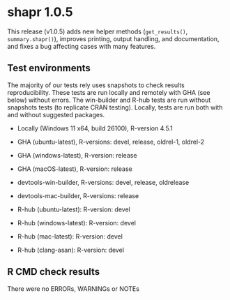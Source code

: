 # shapr 1.0.5

This release (v1.0.5) adds new helper methods (`get_results()`, `summary.shapr()`), improves printing, 
output handling, and documentation, and fixes a bug affecting cases with many features.

## Test environments

The majority of our tests rely uses snapshots to check results reproducibility.
These tests are run locally and remotely with GHA (see below) without errors.
The win-builder and R-hub tests are run without snapshots tests (to replicate CRAN testing).
Locally, tests are run both with and without suggested packages.

* Locally (Windows 11 x64, build 26100), R-version 4.5.1

* GHA (ubuntu-latest), R-versions: devel, release, oldrel-1, oldrel-2
* GHA (windows-latest), R-version: release
* GHA (macOS-latest), R-version: release
* devtools-win-builder, R-versions: devel, release, oldrelease 
* devtools-mac-builder, R-versions: release 
* R-hub (ubuntu-latest): R-version: devel
* R-hub (windows-latest): R-version: devel
* R-hub (mac-latest): R-version: devel
* R-hub (clang-asan): R-version: devel


## R CMD check results

There were no ERRORs, WARNINGs or NOTEs
